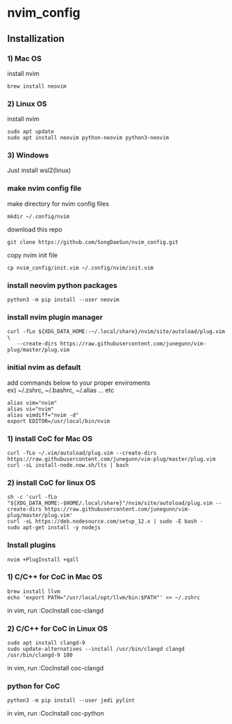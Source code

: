 # nvim_config
## Installization
### 1) Mac OS
install nvim
~~~
brew install neovim
~~~
### 2) Linux OS
install nvim
~~~
sudo apt update
sudo apt install neovim python-neovim python3-neovim
~~~

### 3) Windows
Just install wsl2(linux)

### make nvim config file
make directory for nvim config files
~~~
mkdir ~/.config/nvim
~~~

download this repo
~~~
git clone https://github.com/SongDaeSun/nvim_config.git
~~~

copy nvim init file
~~~
cp nvim_config/init.vim ~/.config/nvim/init.vim
~~~

### install neovim python packages
~~~
python3 -m pip install --user neovim
~~~

### install nvim plugin manager
~~~
curl -fLo ${XDG_DATA_HOME:-~/.local/share}/nvim/site/autoload/plug.vim \
   --create-dirs https://raw.githubusercontent.com/junegunn/vim-plug/master/plug.vim
~~~
### initial nvim as default 
add commands below to your proper enviroments  
ex) ~/.zshrc, ~/.bashrc, ~/.alias ... etc  
~~~
alias vim="nvim"
alias vi="nvim"
alias vimdiff="nvim -d"
export EDITOR=/usr/local/bin/nvim
~~~


### 1) install CoC for Mac OS
~~~
curl -fLo ~/.vim/autoload/plug.vim --create-dirs https://raw.githubusercontent.com/junegunn/vim-plug/master/plug.vim
curl -sL install-node.now.sh/lts | bash
~~~

### 2) install CoC for linux OS
~~~
sh -c 'curl -fLo "${XDG_DATA_HOME:-$HOME/.local/share}"/nvim/site/autoload/plug.vim --create-dirs https://raw.githubusercontent.com/junegunn/vim-plug/master/plug.vim'
curl -sL https://deb.nodesource.com/setup_12.x | sudo -E bash -
sudo apt-get install -y nodejs
~~~

### Install plugins
~~~
nvim +PlugInstall +qall
~~~

### 1) C/C++ for CoC in Mac OS
~~~
brew install llvm
echo 'export PATH="/usr/local/opt/llvm/bin:$PATH"' >> ~/.zshrc
~~~
in vim, run :CocInstall coc-clangd

### 2) C/C++ for CoC in Linux OS
~~~
sudo apt install clangd-9
sudo update-alternatives --install /usr/bin/clangd clangd /usr/bin/clangd-9 100
~~~
in vim, run :CocInstall coc-clangd

### python for CoC 
~~~
python3 -m pip install --user jedi pylint
~~~
in vim, run :CocInstall coc-python


